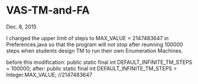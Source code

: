 # VAS-TM-and-FA

Dec. 8, 2015

I changed the upper limit of steps to MAX_VALUE = 2147483647 in Preferences.java so that the program will not stop after reunning 100000 steps when students design TM to run their own Enumeration Machines.

before this modification: public static final int DEFAULT_INFINITE_TM_STEPS = 100000;
after: public static final  int DEFAULT_INFINITE_TM_STEPS = Integer.MAX_VALUE; //2147483647
